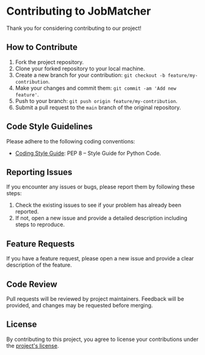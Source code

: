 # Contributing to JobMatcher

Thank you for considering contributing to our project! 

## How to Contribute

1. Fork the project repository.
2. Clone your forked repository to your local machine.
3. Create a new branch for your contribution: `git checkout -b feature/my-contribution`.
4. Make your changes and commit them: `git commit -am 'Add new feature'`.
5. Push to your branch: `git push origin feature/my-contribution`.
6. Submit a pull request to the `main` branch of the original repository.

## Code Style Guidelines

Please adhere to the following coding conventions:
- [Coding Style Guide](https://peps.python.org/pep-0008/): PEP 8 – Style Guide for Python Code.

## Reporting Issues

If you encounter any issues or bugs, please report them by following these steps:
1. Check the existing issues to see if your problem has already been reported.
2. If not, open a new issue and provide a detailed description including steps to reproduce.

## Feature Requests

If you have a feature request, please open a new issue and provide a clear description of the feature.

## Code Review

Pull requests will be reviewed by project maintainers. Feedback will be provided, and changes may be requested before merging.

## License

By contributing to this project, you agree to license your contributions under the [project's license](LICENSE).